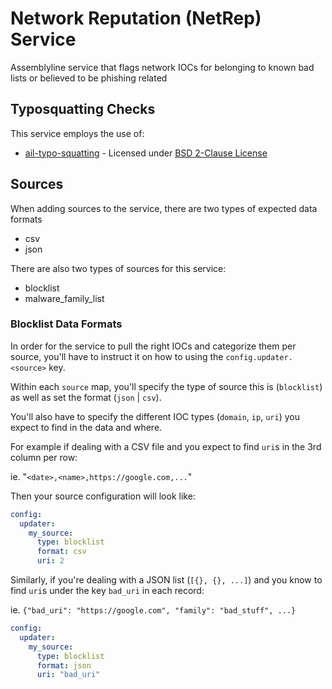 # Network Reputation (NetRep) Service

Assemblyline service that flags network IOCs for belonging to known bad lists or believed to be phishing related

## Typosquatting Checks

This service employs the use of:

- [ail-typo-squatting](https://github.com/typosquatter/ail-typo-squatting) - Licensed under [BSD 2-Clause License](https://raw.githubusercontent.com/typosquatter/ail-typo-squatting/main/LICENSE)

## Sources

When adding sources to the service, there are two types of expected data formats

- csv
- json

There are also two types of sources for this service:

- blocklist
- malware_family_list

### Blocklist Data Formats

In order for the service to pull the right IOCs and categorize them per source, you'll have to instruct it on how to using the `config.updater.<source>` key.

Within each `source` map, you'll specify the type of source this is (`blocklist`) as well as set the format (`json` | `csv`).

You'll also have to specify the different IOC types (`domain`, `ip`, `uri`) you expect to find in the data and where.

For example if dealing with a CSV file and you expect to find `uri`s in the 3rd column per row:

ie. "`<date>,<name>,https://google.com,...`"

Then your source configuration will look like:

```yaml
config:
  updater:
    my_source:
      type: blocklist
      format: csv
      uri: 2
```

Similarly, if you're dealing with a JSON list (`[{}, {}, ...]`) and you know to find `uri`s under the key `bad_uri` in each record:

ie. `{"bad_uri": "https://google.com", "family": "bad_stuff", ...}`

```yaml
config:
  updater:
    my_source:
      type: blocklist
      format: json
      uri: "bad_uri"
```
